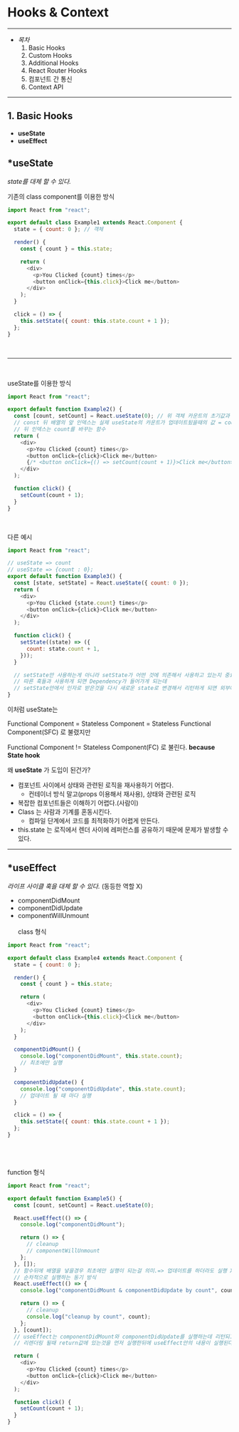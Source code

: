 # Hooks & Context

---

- _목차_
  1. Basic Hooks
  2. Custom Hooks
  3. Additional Hooks
  4. React Router Hooks
  5. 컴포넌트 간 통신
  6. Context API

---

## 1. Basic Hooks

- **useState**
- **useEffect**

## \*useState

_state를 대체 할 수 있다._

기존의 class component를 이용한 방식

```javascript
import React from "react";

export default class Example1 extends React.Component {
  state = { count: 0 }; // 객체

  render() {
    const { count } = this.state;

    return (
      <div>
        <p>You Clicked {count} times</p>
        <button onClick={this.click}>Click me</button>
      </div>
    );
  }

  click = () => {
    this.setState({ count: this.state.count + 1 });
  };
}
```

<br>

---

<br>

useState를 이용한 방식

```javascript
import React from "react";

export default function Example2() {
  const [count, setCount] = React.useState(0); // 위 객체 카운트의 초기값과 같다고 생각하면 된다.
  // const 뒤 배열의 앞 인덱스는 실제 useState의 카운트가 업데이트됬을때의 값 = count
  // 뒤 인덱스는 count를 바꾸는 함수
  return (
    <div>
      <p>You Clicked {count} times</p>
      <button onClick={click}>Click me</button>
      {/* <button onClick={() => setCount(count + 1)}>Click me</button> 로 하게되면 아래 function click은 필요없다.*/}
    </div>
  );

  function click() {
    setCount(count + 1);
  }
}
```

<br>

다른 예시

```javascript
import React from "react";

// useState => count
// useState => {count : 0};
export default function Example3() {
  const [state, setState] = React.useState({ count: 0 });
  return (
    <div>
      <p>You Clicked {state.count} times</p>
      <button onClick={click}>Click me</button>
    </div>
  );

  function click() {
    setState((state) => ({
      count: state.count + 1,
    }));
  }

  // setState만 사용하는게 아니라 setState가 어떤 것에 의존해서 사용하고 있는지 중요함.
  // 따른 훅들과 사용하게 되면 Dependency가 들어가게 되는데
  // setState안에서 인자로 받은것을 다시 새로운 state로 변경해서 리턴하게 되면 외부에 만들어 놓은 state에 의존하지 않게된다.
}
```

이처럼 useState는

Functional Component = Stateless Component
= Stateless Functional Component(SFC) 로 불렸지만

Functional Component != Stateless Component(FC) 로 불린다.
**because State hook**

왜 **useState** 가 도입이 된건가?

- 컴포넌트 사이에서 상태와 관련된 로직을 재사용하기 어렵다.
  - 컨테이너 방식 말고(props 이용해서 재사용), 상태와 관련된 로직
- 복잡한 컴포넌트들은 이해하기 어렵다.(사람이)
- Class 는 사람과 기계를 혼동시킨다.
  - 컴파일 단계에서 코드를 최적화하기 어렵게 만든다.
- this.state 는 로직에서 렌더 사이에 레퍼런스를 공유하기 때문에 문제가 발생할 수 있다.

---

## \*useEffect

_라이프 사이클 훅을 대체 할 수 있다._ (동등한 역할 X)

- componentDidMount
- componentDidUpdate
- componentWillUnmount
  <br>
  <br>
  class 형식

```javascript
import React from "react";

export default class Example4 extends React.Component {
  state = { count: 0 };

  render() {
    const { count } = this.state;

    return (
      <div>
        <p>You Clicked {count} times</p>
        <button onClick={this.click}>Click me</button>
      </div>
    );
  }

  componentDidMount() {
    console.log("componentDidMount", this.state.count);
    // 최초에만 실행
  }

  componentDidUpdate() {
    console.log("componentDidUpdate", this.state.count);
    // 업데이트 될 때 마다 실행
  }

  click = () => {
    this.setState({ count: this.state.count + 1 });
  };
}
```

<br><br><br>
function 형식

```javascript
import React from "react";

export default function Example5() {
  const [count, setCount] = React.useState(0);

  React.useEffect(() => {
    console.log("componentDidMount");

    return () => {
      // cleanup
      // componentWillUnmount
    };
  }, []);
  // 함수뒤에 배열을 넣을경우 최초에만 실행이 되는걸 의미.=> 업데이트를 하더라도 실행 X
  // 순차적으로 실행하는 동기 방식
  React.useEffect(() => {
    console.log("componentDidMount & componentDidUpdate by count", count);

    return () => {
      // cleanup
      console.log("cleanup by count", count);
    };
  }, [count]);
  // useEffect는 componentDidMount와 componentDidUpdate를 실행하는데 리턴되고나서 계속 랜더될때마다 이 함수를 실행해달라는 뜻.
  // 리렌더링 될때 return값에 있는것을 먼저 실행한뒤에 useEffect안의 내용이 실행된다.

  return (
    <div>
      <p>You Clicked {count} times</p>
      <button onClick={click}>Click me</button>
    </div>
  );

  function click() {
    setCount(count + 1);
  }
}
```
